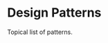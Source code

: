 # Design Patterns

Topical list of patterns.

<!-- # Category name -->

<!-- * [Pattern name](pattern README path) -->
